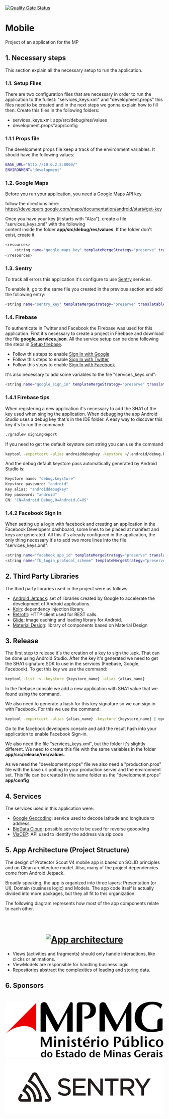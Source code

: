 [![Quality Gate Status](https://sonarcloud.io/api/project_badges/measure?project=MPMG-DCC-UFMG_Mobile&metric=alert_status)](https://sonarcloud.io/dashboard?id=MPMG-DCC-UFMG_Mobile)

# Mobile

Project of an application for the MP

## 1. Necessary steps

This section explain all the necessary setup to run the application.

### 1.1. Setup Files

There are two configuration files that are necessary in order to run the application to the fullest:
"services_keys.xml" and "development.props" this files need to be created and in the next steps we 
gonna explain how to fill then. Create this files in the following folders:

* services_keys.xml: app/src/debug/res/values
* development.props"app/config

### 1.1.1 Props file

The development props file keep a track of the environment variables. It should have the following values:

```bash
BASE_URL="http://10.0.2.2:8000/"
ENVIRONMENT="development"
```

### 1.2. Google Maps

Before you run your application, you need a Google Maps API key.

follow the directions here:
https://developers.google.com/maps/documentation/android/start#get-key

Once you have your key (it starts with "AIza"), create a file "services_keys.xml" with the following  
content inside the folder **app/src/debug/res/values**. If the folder don't exist, create it. 

```bash
<resources>
    <string name="google_maps_key" templateMergeStrategy="preserve" translatable="false">YOUR_API_KEY</string>
</resources>
```

### 1.3. Sentry

To track all errors this application it's configure to use [Sentry](https://sentry.io) services.

To enable it, go to the same file you created in the previous section and add the following entry:

```bash
<string name="sentry_key" templateMergeStrategy="preserve" translatable="false">SENTRY_DSN_FOUND_IN_DOCUMENTATION</string>
```

### 1.4. Firebase

To authenticate in Twitter and Facebook the Firebase was used for this application. First it's necessary to create a project
in Firebase and download the file **google_services.json**. All the service setup can be done following the steps in
[Setup firebase](https://firebase.google.com/docs/android/setup).

* Follow this steps to enable [Sign In with Google](https://firebase.google.com/docs/auth/android/google-signin)
* Follow this steps to enable [Sign In with Twitter](https://firebase.google.com/docs/auth/android/twitter-login)
* Follow this steps to enable [Sign In with Facebook](https://firebase.google.com/docs/auth/android/facebook-login)

It's also necessary to add some variables to the file "services_keys.xml":

```bash
<string name="google_sign_in" templateMergeStrategy="preserve" translatable="false">GOOGLE_SIGN_CLIENT_ID</string>
```

### 1.4.1 Firebase tips

When registering a new application it's necessary to add the SHA1 of the key used when singing the application. When debugging the
app Android Studio uses a debug key that's in the IDE folder. A easy way to discover this key it's to run the command:

```bash
./gradlew signingReport
```

If you need to get the default keystore cert string you can use the command

```bash
keytool -exportcert -alias androiddebugkey -keystore ~/.android/debug.keystore | openssl sha1 -binary | openssl base64
```

And the debug default keystore pass automatically generated by Android Studio is:

```bash
Keystore name: "debug.keystore"
Keystore password: "android"
Key alias: "androiddebugkey"
Key password: "android"
CN: "CN=Android Debug,O=Android,C=US"
```

### 1.4.2 Facebook Sign In

When setting up a login with facebook and creating an application in the Facebook Developers dashboard, some lines to be placed
at manifest and keys are generated. All this it's already configured in the application, the only thing necessary it's to 
add two more lines into the file "services_keys.xml":

```bash
<string name="facebook_app_id" templateMergeStrategy="preserve" translatable="false"><FACEBOOK_APP_ID></string>
<string name="fb_login_protocol_scheme" templateMergeStrategy="preserve" translatable="false"><FB_LOGIN_PROTOCOL_SCHEME></string>
```

## 2. Third Party Libraries

The third party libraries used in the project were as follows:

* [Android Jetpack](https://developer.android.com/jetpack): set of libraries created by Google to accelerate the development of Android applications.
* [Koin](https://insert-koin.io/): dependency injection library.
* [Retrofit](https://square.github.io/retrofit/): HTTP client used for REST calls.
* [Glide](https://bumptech.github.io/glide/): image caching and loading library for Android.
* [Material Design](https://material.io/): library of components based on Material Design

## 3. Release

The first step to release it's the creation of a key to sign the .apk. That can be done using Android
Studio. After the key it's generated we need to get the SHA1 signature SDK to use in the services
(Firebase, Google, Facebook). To get this key we use the command:

```bash
keytool -list -v -keystore {keystore_name} -alias {alias_name}
```

In the firebase console we add a new application with SHA1 value that we found using the command.

We also need to generate a hash for this key signature so we can sign in with Facebook. For this
we use the command:

````bash
keytool -exportcert -alias {alias_name} -keystore {keystore_name} | openssl sha1 -binary | openssl base64
````

Go to the facebook developers console and add the result hash into your application to enable 
Facebook Sign-in.

We also need the file "services_keys.xml", but the folder it's slightly different. We need to create this
file with the same variables in the folder **app/src/release/res/values**.

As we need the "development.props" file we also need a "production.pros" file with the base url poiting 
to your production server and the environment set. This file can be created in the same folder as the
"development.props" **app/config**

## 4. Services

The services used in this application were:

* [Google Geocoding](https://developers.google.com/maps/documentation/geocoding/start?hl=pt): service used to decode latitude and longitude to address.
* [BigData Cloud](https://www.bigdatacloud.com/geocoding-apis): possible service to be used for reverse geocoding
* [ViaCEP](https://viacep.com.br/): API used to identify the address via zip code

## 5. App Architecture (Project Structure)

The design of Protector Scout V4 mobile app is based on SOLID principles and on Clean architecture model. Also, many of the project dependencies come from Android Jetpack.

Broadly speaking, the app is organized into three layers: Presentation (or UI), Domain (business logic) and Models.
The app code itself is actually divided into more packages, but they all fit to this organization.

The following diagram represents how most of the app components relate to each other.

<h1 align="center">
  <br>
  <a href="https://developer.android.com/jetpack/docs/guide"><img src="https://developer.android.com/topic/libraries/architecture/images/final-architecture.png" alt="App architecture"></a>
  <br>
</h1>

* Views (activities and fragments) should only handle interactions, like clicks or animations. 
* ViewModels are responsible for handling business logic.
* Repositories abstract the complexities of loading and storing data.

## 6. Sponsors

<h1 align="center">
  <a href="https://www.mpmg.mp.br/">
      <img src="./assets/mmpg_logo.png" alt="MPMG">
  </a>
  <br>
  <a href="https://sentry.io/">
      <img src="./assets/sentry-logo-black.png" alt="Sentry">
  </a>
  <br>
</h1>
